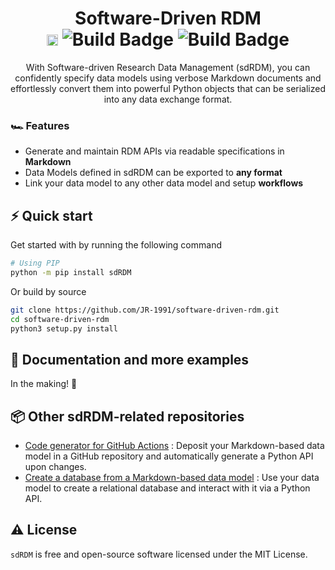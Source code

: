 <h1 align="center">
  Software-Driven RDM</br>
  <a href="https://badge.fury.io/py/sdRDM"><img src="https://badge.fury.io/py/sdRDM.svg" alt="PyPI version" height="18"></a>
  <img src="https://img.shields.io/badge/python-3.9|3.10|3.11-blue.svg" alt="Build Badge">
  <img src="https://github.com/JR-1991/software-driven-rdm/actions/workflows/tests.yml/badge.svg" alt="Build Badge">
</h1>
<p align="center">
With Software-driven Research Data Management (sdRDM), you can confidently specify data models using verbose Markdown documents and effortlessly convert them into powerful Python objects that can be serialized into any data exchange format.
</p>

### 🏎 Features

- Generate and maintain RDM APIs via readable specifications in __Markdown__
- Data Models defined in sdRDM can be exported to __any format__
- Link your data model to any other data model and setup __workflows__

## ⚡️ Quick start

Get started with by running the following command

```bash
# Using PIP
python -m pip install sdRDM
```

Or build by source

```bash
git clone https://github.com/JR-1991/software-driven-rdm.git
cd software-driven-rdm
python3 setup.py install
```

## 📖 Documentation and more examples

In the making! 🐛

## 📦 Other sdRDM-related repositories

* [Code generator for GitHub Actions](https://github.com/JR-1991/generate-sdrdm-api/tree/main)
: Deposit your Markdown-based data model in a GitHub repository and automatically generate a Python API upon changes.
* [Create a database from a Markdown-based data model](https://github.com/JR-1991/sdrdm-database)
: Use your data model to create a relational database and interact with it via a Python API.

## ⚠️ License

`sdRDM` is free and open-source software licensed under the MIT License.
